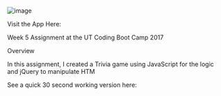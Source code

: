 
![image](https://cloud.githubusercontent.com/assets/20587931/25677736/c03c6a96-300c-11e7-877c-bcd66f888b37.png)

Visit the App Here:

Week 5 Assignment at the UT Coding Boot Camp 2017

Overview

In this assignment, I created a Trivia game using JavaScript for the logic and jQuery to manipulate HTM

See a quick 30 second working version here:


